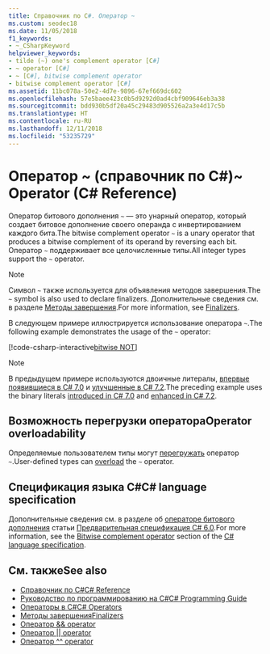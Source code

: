 ```yaml
---
title: Справочник по C#. Оператор ~
ms.custom: seodec18
ms.date: 11/05/2018
f1_keywords:
- ~_CSharpKeyword
helpviewer_keywords:
- tilde (~) one's complement operator [C#]
- ~ operator [C#]
- ~ [C#], bitwise complement operator
- bitwise complement operator [C#]
ms.assetid: 11bc078a-50e2-4d7e-9896-67ef669dc602
ms.openlocfilehash: 57e5baee423c0b5d9292d0ad4cbf909646eb3a38
ms.sourcegitcommit: bdd930b5df20a45c29483d905526a2a3e4d17c5b
ms.translationtype: HT
ms.contentlocale: ru-RU
ms.lasthandoff: 12/11/2018
ms.locfileid: "53235729"
---
```

# <a name="-operator-c-reference"></a><span data-ttu-id="ffbab-102">Оператор ~ (справочник по C#)</span><span class="sxs-lookup"><span data-stu-id="ffbab-102">~ Operator (C# Reference)</span></span>

<span data-ttu-id="ffbab-103">Оператор битового дополнения `~` — это унарный оператор, который создает битовое дополнение своего операнда с инвертированием каждого бита.</span><span class="sxs-lookup"><span data-stu-id="ffbab-103">The bitwise complement operator `~` is a unary operator that produces a bitwise complement of its operand by reversing each bit.</span></span> <span data-ttu-id="ffbab-104">Оператор `~` поддерживает все целочисленные типы.</span><span class="sxs-lookup"><span data-stu-id="ffbab-104">All integer types support the `~` operator.</span></span>

> [!NOTE]
> <span data-ttu-id="ffbab-105">Символ `~` также используется для объявления методов завершения.</span><span class="sxs-lookup"><span data-stu-id="ffbab-105">The `~` symbol is also used to declare finalizers.</span></span> <span data-ttu-id="ffbab-106">Дополнительные сведения см. в разделе [Методы завершения](../../programming-guide/classes-and-structs/destructors.md).</span><span class="sxs-lookup"><span data-stu-id="ffbab-106">For more information, see [Finalizers](../../programming-guide/classes-and-structs/destructors.md).</span></span>

<span data-ttu-id="ffbab-107">В следующем примере иллюстрируется использование оператора `~`.</span><span class="sxs-lookup"><span data-stu-id="ffbab-107">The following example demonstrates the usage of the `~` operator:</span></span>

[!code-csharp-interactive[bitwise NOT](~/samples/snippets/csharp/language-reference/operators/BitwiseComplementExamples.cs#Example)]

> [!NOTE]
> <span data-ttu-id="ffbab-108">В предыдущем примере используются двоичные литералы, [впервые появившиеся в C# 7.0](../../whats-new/csharp-7.md#numeric-literal-syntax-improvements) и [улучшенные в C# 7.2](../../whats-new/csharp-7-2.md#leading-underscores-in-numeric-literals).</span><span class="sxs-lookup"><span data-stu-id="ffbab-108">The preceding example uses the binary literals [introduced in C# 7.0](../../whats-new/csharp-7.md#numeric-literal-syntax-improvements) and [enhanced  in C# 7.2](../../whats-new/csharp-7-2.md#leading-underscores-in-numeric-literals).</span></span>

## <a name="operator-overloadability"></a><span data-ttu-id="ffbab-109">Возможность перегрузки оператора</span><span class="sxs-lookup"><span data-stu-id="ffbab-109">Operator overloadability</span></span>

<span data-ttu-id="ffbab-110">Определяемые пользователем типы могут [перегружать](../keywords/operator.md) оператор `~`.</span><span class="sxs-lookup"><span data-stu-id="ffbab-110">User-defined types can [overload](../keywords/operator.md) the `~` operator.</span></span>

## <a name="c-language-specification"></a><span data-ttu-id="ffbab-111">Спецификация языка C#</span><span class="sxs-lookup"><span data-stu-id="ffbab-111">C# language specification</span></span>

<span data-ttu-id="ffbab-112">Дополнительные сведения см. в разделе об [операторе битового дополнения](~/_csharplang/spec/expressions.md#bitwise-complement-operator) статьи [Предварительная спецификация C# 6.0](../language-specification/index.md).</span><span class="sxs-lookup"><span data-stu-id="ffbab-112">For more information, see the [Bitwise complement operator](~/_csharplang/spec/expressions.md#bitwise-complement-operator) section of the [C# language specification](../language-specification/index.md).</span></span>

## <a name="see-also"></a><span data-ttu-id="ffbab-113">См. также</span><span class="sxs-lookup"><span data-stu-id="ffbab-113">See also</span></span>

- [<span data-ttu-id="ffbab-114">Справочник по C#</span><span class="sxs-lookup"><span data-stu-id="ffbab-114">C# Reference</span></span>](../index.md)
- [<span data-ttu-id="ffbab-115">Руководство по программированию на C#</span><span class="sxs-lookup"><span data-stu-id="ffbab-115">C# Programming Guide</span></span>](../../programming-guide/index.md)
- [<span data-ttu-id="ffbab-116">Операторы в C#</span><span class="sxs-lookup"><span data-stu-id="ffbab-116">C# Operators</span></span>](index.md)
- [<span data-ttu-id="ffbab-117">Методы завершения</span><span class="sxs-lookup"><span data-stu-id="ffbab-117">Finalizers</span></span>](../../programming-guide/classes-and-structs/destructors.md)
- [<span data-ttu-id="ffbab-118">Оператор &</span><span class="sxs-lookup"><span data-stu-id="ffbab-118">& operator</span></span>](and-operator.md)
- [<span data-ttu-id="ffbab-119">Оператор |</span><span class="sxs-lookup"><span data-stu-id="ffbab-119">| operator</span></span>](or-operator.md)
- [<span data-ttu-id="ffbab-120">Оператор ^</span><span class="sxs-lookup"><span data-stu-id="ffbab-120">^ operator</span></span>](xor-operator.md)
